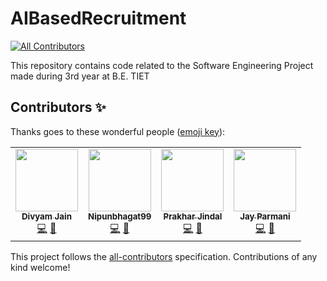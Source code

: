 # AIBasedRecruitment
<!-- ALL-CONTRIBUTORS-BADGE:START - Do not remove or modify this section -->
[![All Contributors](https://img.shields.io/badge/all_contributors-4-orange.svg?style=flat-square)](#contributors-)
<!-- ALL-CONTRIBUTORS-BADGE:END -->
This repository contains code related to the Software Engineering Project made during 3rd year at B.E. TIET

## Contributors ✨

Thanks goes to these wonderful people ([emoji key](https://allcontributors.org/docs/en/emoji-key)):

<!-- ALL-CONTRIBUTORS-LIST:START - Do not remove or modify this section -->
<!-- prettier-ignore-start -->
<!-- markdownlint-disable -->
<table>
  <tr>
    <td align="center"><a href="https://github.com/Divyamdj"><img src="https://avatars2.githubusercontent.com/u/43097792?v=4" width="100px;" alt=""/><br /><sub><b>Divyam Jain</b></sub></a><br /><a href="https://github.com/jsparmani/AIBasedRecruitment/commits?author=Divyamdj" title="Code">💻</a> <a href="#projectManagement-Divyamdj" title="Project Management">📆</a></td>
    <td align="center"><a href="https://github.com/Nipunbhagat99"><img src="https://avatars3.githubusercontent.com/u/48182696?v=4" width="100px;" alt=""/><br /><sub><b>Nipunbhagat99</b></sub></a><br /><a href="https://github.com/jsparmani/AIBasedRecruitment/commits?author=Nipunbhagat99" title="Code">💻</a> <a href="#projectManagement-Nipunbhagat99" title="Project Management">📆</a></td>
    <td align="center"><a href="https://github.com/PrakharJindal"><img src="https://avatars2.githubusercontent.com/u/43956788?v=4" width="100px;" alt=""/><br /><sub><b>Prakhar Jindal</b></sub></a><br /><a href="https://github.com/jsparmani/AIBasedRecruitment/commits?author=PrakharJindal" title="Code">💻</a> <a href="#projectManagement-PrakharJindal" title="Project Management">📆</a></td>
    <td align="center"><a href="https://linkedin.com/in/jsparmani"><img src="https://avatars3.githubusercontent.com/u/41769747?v=4" width="100px;" alt=""/><br /><sub><b>Jay Parmani</b></sub></a><br /><a href="https://github.com/jsparmani/AIBasedRecruitment/commits?author=jsparmani" title="Code">💻</a> <a href="#projectManagement-jsparmani" title="Project Management">📆</a></td>
  </tr>
</table>

<!-- markdownlint-enable -->
<!-- prettier-ignore-end -->
<!-- ALL-CONTRIBUTORS-LIST:END -->

This project follows the [all-contributors](https://github.com/all-contributors/all-contributors) specification. Contributions of any kind welcome!